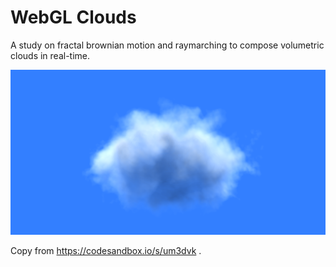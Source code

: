 # WebGL Clouds

A study on fractal brownian motion and raymarching to compose volumetric clouds in real-time.

![WebGL Clouds](assets/thumbnail.png)

Copy from <https://codesandbox.io/s/um3dvk> .
